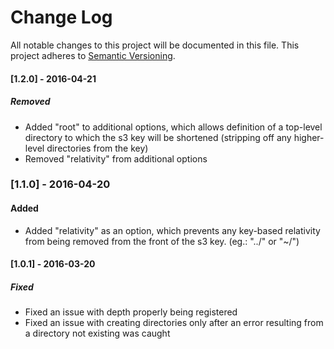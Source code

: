# Change Log
All notable changes to this project will be documented in this file.
This project adheres to [Semantic Versioning](http://semver.org/).

#### [1.2.0] - 2016-04-21
##### Removed
- Added "root" to additional options, which allows definition of a top-level
directory to which the s3 key will be shortened (stripping off any higher-level
directories from the key)
- Removed "relativity" from additional options

### [1.1.0] - 2016-04-20
#### Added
- Added "relativity" as an option, which prevents any key-based relativity from
being removed from the front of the s3 key. (eg.: "../" or "~/")

#### [1.0.1] - 2016-03-20
##### Fixed
- Fixed an issue with depth properly being registered
- Fixed an issue with creating directories only after an error resulting from a
directory not existing was caught